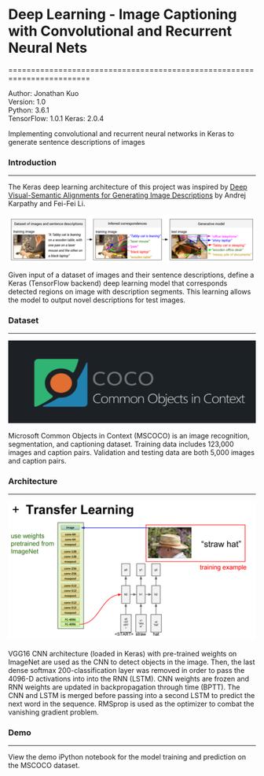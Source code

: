 # Deep Learning - Image Captioning with Convolutional and Recurrent Neural Nets
========================================================================  

Author: Jonathan Kuo  
Version: 1.0  
Python: 3.6.1  
TensorFlow: 1.0.1
Keras: 2.0.4
  
Implementing convolutional and recurrent neural networks in Keras to generate sentence descriptions of images

### Introduction
--------------
The Keras deep learning architecture of this project was inspired by [Deep Visual-Semantic Alignments for Generating Image Descriptions](http://cs.stanford.edu/people/karpathy/cvpr2015.pdf) by Andrej Karpathy and Fei-Fei Li. 

  <img src = "readme_images/intro.png">

Given input of a dataset of images and their sentence descriptions, define a Keras (TensorFlow backend) deep learning model that corresponds detected regions on image with description segments. This learning allows the model to output novel descriptions for test images.

### Dataset
--------------

  <img src = "readme_images/mscoco.png">

Microsoft Common Objects in Context (MSCOCO) is an image recognition, segmentation, and captioning dataset. Training data includes 123,000 images and caption pairs. Validation and testing data are both 5,000 images and caption pairs. 

### Architecture   
--------------  
  
  <img src="readme_images/transferlearning.png">

VGG16 CNN architecture (loaded in Keras) with pre-trained weights on ImageNet are used as the CNN to detect objects in the image. Then, the last dense softmax 200-classification layer was removed in order to pass the 4096-D activations into into the RNN (LSTM). CNN weights are frozen and RNN weights are updated in backpropagation through time (BPTT). The CNN and LSTM  is merged before passing into a second LSTM to predict the next word in the sequence. RMSprop is used as the optimizer to combat the vanishing gradient problem. 

### Demo
--------------  

View the demo iPython notebook for the model training and prediction on the MSCOCO dataset.
